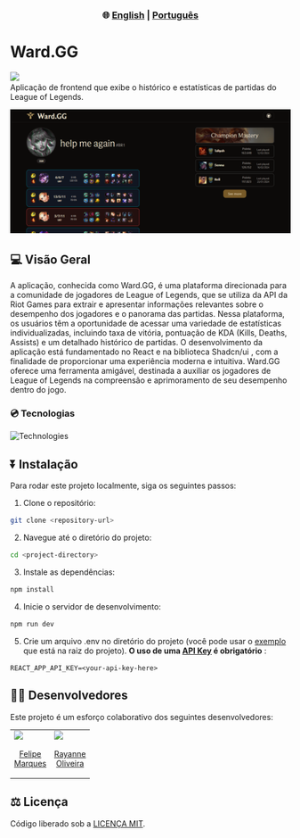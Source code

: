 
<div align="center">
  <h3> 🌐 
    <a href="https://github.com/felipecomarques/ward-gg/blob/main/README.md" target="_blank">English</a> | 
    <a href="https://github.com/felipecomarques/ward-gg/blob/main/docs/README.pt-br.md" target="_blank">Português</a>  
  </h3>
</div>

# Ward.GG

<div align="left">
    <img src="https://img.shields.io/badge/License-MIT-blue" >
</div>
Aplicação de frontend que exibe o histórico e estatísticas de partidas do League of Legends.

![wardgg-homepage](./homePagePrint.png)

## 💻 Visão Geral
A aplicação, conhecida como Ward.GG, é uma plataforma direcionada para a comunidade de jogadores de League of Legends, que se utiliza da API da Riot Games para extrair e apresentar informações relevantes sobre o desempenho dos jogadores e o panorama das partidas. Nessa plataforma, os usuários têm a oportunidade de acessar uma variedade de estatísticas individualizadas, incluindo taxa de vitória, pontuação de KDA (Kills, Deaths, Assists) e um detalhado histórico de partidas. O desenvolvimento da aplicação está fundamentado no React e na biblioteca Shadcn/ui , com a finalidade de proporcionar uma experiência moderna e intuitiva. Ward.GG oferece uma ferramenta amigável, destinada a auxiliar os jogadores de League of Legends na compreensão e aprimoramento de seu desempenho dentro do jogo.

### 💿 Tecnologias
![Technologies](https://skillicons.dev/icons?i=js,nodejs,vite,react,tailwind)

## ⏬ Instalação
    
Para rodar este projeto localmente, siga os seguintes passos:
1. Clone o repositório:
```bash
git clone <repository-url>
```

2. Navegue até o diretório do projeto:
```bash
cd <project-directory>
```

3. Instale as dependências:
```bash
npm install
```

4. Inicie o servidor de desenvolvimento: 
```bash
npm run dev
```

5. Crie um arquivo .env no diretório do projeto (você pode usar o [exemplo](https://github.com/felipecomarques/ward-gg/blob/main/.env.exemple) que está na raiz do projeto). **O uso de uma [API Key](https://developer.riotgames.com/) é obrigatório** :
```
REACT_APP_API_KEY=<your-api-key-here>
```
## 👨‍💻 Desenvolvedores
Este projeto é um esforço colaborativo dos seguintes desenvolvedores:

<table>
  <tr>
    <td>
      <a href="https://github.com/felipecomarques" target="_blank">
        <img src="https://avatars.githubusercontent.com/u/57302703?v=4" width=100 />
        <p align="center">Felipe<br/> Marques </p>
      </a>
    </td>
    <td>
      <a href="https://github.com/RayanneOlivera" target="_blank">
        <img src="https://avatars.githubusercontent.com/u/61166923?v=4" width=100 />
        <p align="center">Rayanne <br/>Oliveira</p>
      </a>
    </td>
  </tr>
</table>


## ⚖️ Licença
Código liberado sob a [LICENÇA MIT](https://github.com/felipecomarques/ward-gg/blob/main/LICENSE).